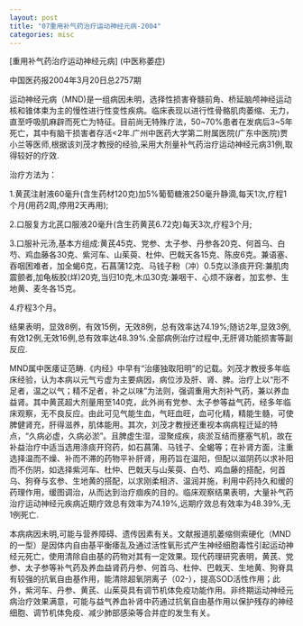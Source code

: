 ```yaml
---
layout: post
title: "07重用补气药治疗运动神经元病-2004"
categories: misc
---
```


[重用补气药治疗运动神经元病] (中医称萎症)

中国医药报2004年3月20日总2757期

运动神经元病（MND)是一组病因未明，选择性损害脊髓前角、桥延脑颅神经运动核和锥体束为主的慢性进行性变性疾病。临床表现以进行性骨骼肌肉萎缩、无力，直至呼吸肌麻辟而死亡为特征。目前尚无特殊疗法，50~70%患者在发病后3~5年死亡，其中有脑干损害者存活<2年.广州中医药大学第二附属医院(广东中医院)贾小兰等医师,根据该刘茂才教授的经验,采用大剂量补气药治疗运动神经元病31例,取得较好的疗效. 

治疗方法为：

1.黄芪注射液60毫升(含生药材120克)加5%葡萄糖液250毫升静滴,每天1次,疗程1个月(用药2周,停用2天再用);

2.口服复方北芪口服液20毫升(含生药黄芪6.72克)每天3次,疗程3个月;

3.口服补元汤,基本方组成:黄芪45克、党参、太子参、丹参各20克、何首乌、白芍、鸡血藤各30克、紫河车、山茱萸、杜仲、巴戟天各15克、陈皮6克。兼语塞、吞咽困难者，加全蝎6克，石菖蒲12克、马钱子粉（冲）0.5克以涤痰开窍:兼肌肉震颤者,加龟板胶(烊)20克,当归10克,木瓜30克:兼咽干、心烦不寐者，加玄参、生地黄、麦冬各15克。

4.疗程3个月。

结果表明，显效8例，有效15例，无效8例，总有效率达74.19%;随访2年,显效3例,有效12例,无效16例,总有效率达48.39%.全部病例治疗过程中,无肝肾功能损害等副反应.

MND属中医痿证范畴.《内经》中早有“治痿独取阳明”的记载。刘茂才教授多年临床经验，认为本病以元气亏虚为主要病因，病位涉及肝、肾、脾。治疗上以“形不足者，温之以气；精不足者，补之以味”为法则，强调重用大剂补气药，兼以养血益肾。其中黄芪超大剂量用至140克，此外尚有党参、太子参等益气药，经多年临床观察，无不良反应。由此可见气能生血，气旺血旺，血可化精，精能生髓，可使脾健肾充，肝得滋养，肌体能用。其次，刘茂才教授还重视本病病程迁延的特点，“久病必虚，久病必淤”。且脾虚生湿，湿聚成疾，痰淤互结而壅塞气机，故在补益治疗中适当选用涤痰开窍药，如石菖蒲、马钱子、全蝎等；在补肾方面，注重选择温而不燥、补而不滞的药物平补肝肾，用药旨在温阳，但配以滋阴药以求补阳而不伤阴，如选择紫河车、杜仲、巴戟天与山茱萸、白芍、鸡血藤的搭配，何首乌、狗脊与玄参、生地黄的搭配，以求刚柔相济、温润并施，利用中药持久和缓的药理作用，缓图调治，从而达到治疗痼疾的目的。临床观察结果表明，大量补气药治疗运动神经元疾病近期疗效总有效率为74.19%,远期疗效总有效率为48.39%,无1例死亡.

本病病因未明,可能与营养障碍、遗传因素有关。文献报道肌萎缩侧索硬化（MND的一型）是因体内自由基平衡痿乱及通过活性氧形式产生神经细胞毒性引起运动神经元死亡，使用清除自由基的药物对其有一定效果。现代药理研究表明，黄芪、党参、太子参等补气药及养血益肾药丹参、何首乌、杜仲、巴戟天、生地黄、狗脊具有较强的抗氧自由基作用，能清除超氧阴离子（02-），提高SOD活性作用；此外，紫河车、丹参、黄芪、山茱萸具有调节机体免疫功能作用。非终期运动神经元病治疗效果满意，可能与益气养血补肾中药通过抗氧自由基作用以保护残存的神经细胞、调节机体免疫、减少肺部感染等合并症的发生有关。



